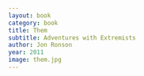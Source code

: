 ```yaml
---
layout: book
category: book
title: Them
subtitle: Adventures with Extremists
author: Jon Ronson
year: 2011
image: them.jpg
---
```

